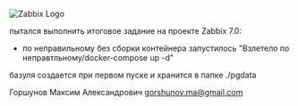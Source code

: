 ![Zabbix Logo](https://assets.zabbix.com/img/logo/zabbix_logo_500x131.png)

пытался выполнить итоговое задание на проекте Zabbix 7.0:
- по неправильному без сборки контейнера запустилось "Взлетело по неправтльному/docker-compose up -d"

базуля создается при первом пуске и хранится в папке ./pgdata

Горшунов Максим Александрович
gorshunov.ma@gmail.com